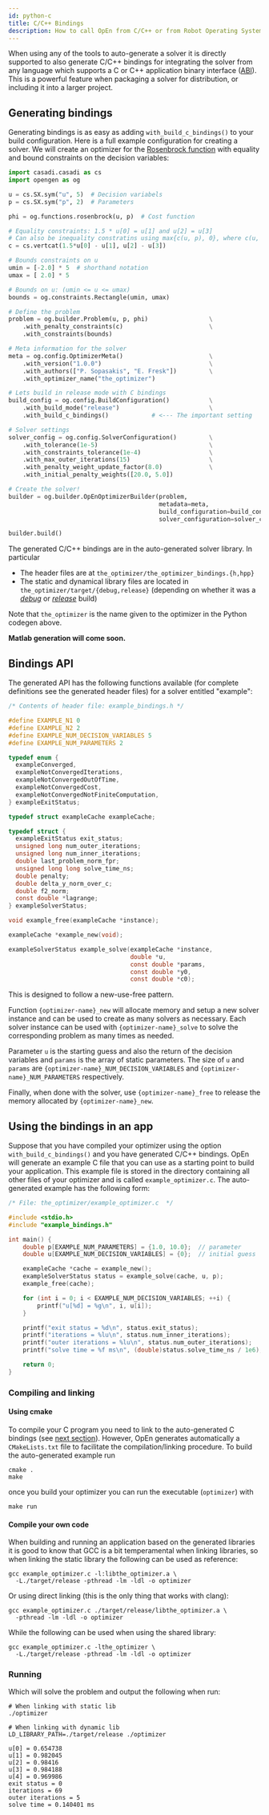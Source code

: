 ```yaml
---
id: python-c
title: C/C++ Bindings
description: How to call OpEn from C/C++ or from Robot Operating System (ROS)
---
```


<script type="text/x-mathjax-config">MathJax.Hub.Config({tex2jax: {inlineMath: [['$','$'], ['\\(','\\)']]}});</script>
<script type="text/javascript" async src="https://cdnjs.cloudflare.com/ajax/libs/mathjax/2.7.1/MathJax.js?config=TeX-AMS-MML_HTMLorMML"></script>

When using any of the tools to auto-generate a solver it is directly supported to also generate C/C++ bindings for integrating the solver from any language which supports a C or C++ application binary interface ([ABI]). This is a powerful feature when packaging a solver for distribution, or including it into a larger project.

[ABI]: https://en.wikipedia.org/wiki/Application_binary_interface

## Generating bindings

Generating bindings is as easy as adding `with_build_c_bindings()` to your build configuration. 
Here is a full example configuration for creating a solver. We will create an optimizer 
for the [Rosenbrock function](example_rosenbrock_py) with equality and bound constraints on the decision variables:

```python
import casadi.casadi as cs
import opengen as og

u = cs.SX.sym("u", 5)  # Decision variabels
p = cs.SX.sym("p", 2)  # Parameters

phi = og.functions.rosenbrock(u, p)  # Cost function

# Equality constraints: 1.5 * u[0] = u[1] and u[2] = u[3]
# Can also be inequality constratins using max{c(u, p), 0}, where c(u, p) < 0.
c = cs.vertcat(1.5*u[0] - u[1], u[2] - u[3])

# Bounds constraints on u
umin = [-2.0] * 5  # shorthand notation
umax = [ 2.0] * 5

# Bounds on u: (umin <= u <= umax)
bounds = og.constraints.Rectangle(umin, umax)

# Define the problem
problem = og.builder.Problem(u, p, phi)                 \
    .with_penalty_constraints(c)                        \
    .with_constraints(bounds)

# Meta information for the solver
meta = og.config.OptimizerMeta()                        \
    .with_version("1.0.0")                              \
    .with_authors(["P. Sopasakis", "E. Fresk"])         \
    .with_optimizer_name("the_optimizer")

# Lets build in release mode with C bindings
build_config = og.config.BuildConfiguration()           \
    .with_build_mode("release")                         \
    .with_build_c_bindings()            # <--- The important setting

# Solver settings
solver_config = og.config.SolverConfiguration()         \
    .with_tolerance(1e-5)                               \
    .with_constraints_tolerance(1e-4)                   \
    .with_max_outer_iterations(15)                      \
    .with_penalty_weight_update_factor(8.0)             \
    .with_initial_penalty_weights([20.0, 5.0])

# Create the solver!
builder = og.builder.OpEnOptimizerBuilder(problem,
                                          metadata=meta,
                                          build_configuration=build_config,
                                          solver_configuration=solver_config)

builder.build()
```

The generated C/C++ bindings are in the auto-generated solver library.
In particular

* The header files are at `the_optimizer/the_optimizer_bindings.{h,hpp}` 
* The static and dynamical library files are located in `the_optimizer/target/{debug,release}` (depending on whether it was a [*debug*] or [*release*] build) 

Note that `the_optimizer` is the name given to the optimizer in the Python codegen above.

[*debug*]: /optimization-engine/docs/python-advanced#build-options
[*release*]: /optimization-engine/docs/python-advanced#build-options

**Matlab generation will come soon.**

## Bindings API

The generated API has the following functions available 
(for complete definitions see the generated header files) for 
a solver entitled "example":

```c
/* Contents of header file: example_bindings.h */

#define EXAMPLE_N1 0
#define EXAMPLE_N2 2
#define EXAMPLE_NUM_DECISION_VARIABLES 5
#define EXAMPLE_NUM_PARAMETERS 2

typedef enum {
  exampleConverged,
  exampleNotConvergedIterations,
  exampleNotConvergedOutOfTime,
  exampleNotConvergedCost,
  exampleNotConvergedNotFiniteComputation,
} exampleExitStatus;

typedef struct exampleCache exampleCache;

typedef struct {
  exampleExitStatus exit_status;
  unsigned long num_outer_iterations;
  unsigned long num_inner_iterations;
  double last_problem_norm_fpr;  
  unsigned long long solve_time_ns;
  double penalty;
  double delta_y_norm_over_c;
  double f2_norm;
  const double *lagrange;
} exampleSolverStatus;

void example_free(exampleCache *instance);

exampleCache *example_new(void);

exampleSolverStatus example_solve(exampleCache *instance,
                                  double *u,
                                  const double *params,
                                  const double *y0,
                                  const double *c0);
```

This is designed to follow a new-use-free pattern. 

Function `{optimizer-name}_new` will allocate memory and setup a new solver instance and can be used to create as many solvers as necessary. Each solver instance can be used with `{optimizer-name}_solve` to solve the corresponding problem as many times as needed. 

Parameter `u` is the starting guess and also the return of the decision variables and `params` is the array of static parameters. The size of `u` and `params` are `{optimizer-name}_NUM_DECISION_VARIABLES` and `{optimizer-name}_NUM_PARAMETERS` respectively. 

Finally, when done with the solver, use `{optimizer-name}_free` to release the memory allocated by `{optimizer-name}_new`.


## Using the bindings in an app

Suppose that you have compiled your optimizer using the option
`with_build_c_bindings()` and you have generated C/C++ bindings.
OpEn will generate an example C file that you can use as a starting point
to build your application. This example file is stored in the directory
containing all other files of your optimizer and is called `example_optimizer.c`.
The auto-generated example has the following form:

```c
/* File: the_optimizer/example_optimizer.c  */

#include <stdio.h>
#include "example_bindings.h"

int main() {
	double p[EXAMPLE_NUM_PARAMETERS] = {1.0, 10.0};  // parameter
	double u[EXAMPLE_NUM_DECISION_VARIABLES] = {0};  // initial guess

	exampleCache *cache = example_new();
	exampleSolverStatus status = example_solve(cache, u, p);
	example_free(cache);

	for (int i = 0; i < EXAMPLE_NUM_DECISION_VARIABLES; ++i) {
		printf("u[%d] = %g\n", i, u[i]);
	}

	printf("exit status = %d\n", status.exit_status);
	printf("iterations = %lu\n", status.num_inner_iterations);
	printf("outer iterations = %lu\n", status.num_outer_iterations);
	printf("solve time = %f ms\n", (double)status.solve_time_ns / 1e6);

	return 0;
}
```



### Compiling and linking
#### Using cmake 
To compile your C program you need to link to the auto-generated
C bindings (see [next section](#compile-your-own-code)). 
However, OpEn generates automatically a `CMakeLists.txt` file
to facilitate the compilation/linking procedure. To build the
auto-generated example run

```console
cmake .
make
```

once you build your optimizer you can run the executable (`optimizer`)
with 

```console
make run
```

#### Compile your own code 
When building and running an application based on the generated libraries 
it is good to know that GCC is a bit temperamental when linking libraries,
so when linking the static library the following can be used as reference:

```console
gcc example_optimizer.c -l:libthe_optimizer.a \
  -L./target/release -pthread -lm -ldl -o optimizer
```

Or using direct linking (this is the only thing that works with clang):

```console
gcc example_optimizer.c ./target/release/libthe_optimizer.a \
  -pthread -lm -ldl -o optimizer
```

While the following can be used when using the shared library:

```console
gcc example_optimizer.c -lthe_optimizer \
  -L./target/release -pthread -lm -ldl -o optimizer
```

### Running

Which will solve the problem and output the following when run:

```console
# When linking with static lib
./optimizer
```

```console
# When linking with dynamic lib
LD_LIBRARY_PATH=./target/release ./optimizer

u[0] = 0.654738
u[1] = 0.982045
u[2] = 0.98416
u[3] = 0.984188
u[4] = 0.969986
exit status = 0
iterations = 69
outer iterations = 5
solve time = 0.140401 ms
```

